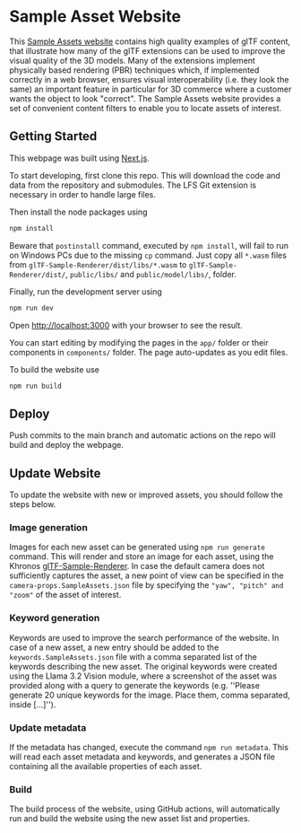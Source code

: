 # Sample Asset Website

This [Sample Assets website](https://github.com/KhronosGroup/glTF-Sample-Assets) contains high quality examples of glTF content, that illustrate how many of the glTF extensions can be used to improve the visual quality of the 3D models. Many of the extensions implement physically based rendering (PBR) techniques which, if implemented correctly in a web browser, ensures visual interoperability (i.e. they look the same) an important feature in particular for 3D commerce where a customer wants the object to look "correct". The Sample Assets website provides a set of convenient content filters to enable you to locate assets of interest. 

## Getting Started

This webpage was built using [Next.js](https://nextjs.org).

To start developing, first clone this repo. This will download the code and data from the repository and submodules. The LFS Git extension is necessary in order to handle large files.

Then install the node packages using 
```bash 
npm install
``` 

Beware that `postinstall` command, executed by `npm install`, will fail to run on Windows PCs due to the missing `cp` command. Just copy all `*.wasm` files from `glTF-Sample-Renderer/dist/libs/*.wasm` to `glTF-Sample-Renderer/dist/`, `public/libs/` and `public/model/libs/`,  folder.

Finally, run the development server using 
```bash
npm run dev
```

Open [http://localhost:3000](http://localhost:3000) with your browser to see the result.

You can start editing by modifying the pages in the `app/` folder or their components in `components/` folder. The page auto-updates as you edit files.

To build the website use
```bash
npm run build
```

## Deploy

Push commits to the main branch and automatic actions on the repo will build and deploy the webpage.

## Update Website

To update the website with new or improved assets, you should follow the steps below.

### Image generation
Images for each new asset can be generated using `npm run generate` command. This will render and store an image for each asset, using the Khronos [glTF-Sample-Renderer](https://github.com/KhronosGroup/glTF-Sample-Renderer). In case the default camera does not sufficiently captures the asset, a new point of view can be specified in the `camera-props.SampleAssets.json` file by specifying the `"yaw", "pitch" and "zoom"` of the asset of interest.

### Keyword generation
Keywords are used to improve the search performance of the website. In case of a new asset, a new entry should be added to the `keywords.SampleAssets.json` file with a comma separated list of the keywords describing the new asset. The original keywords were created using the Llama 3.2 Vision module, where a screenshot of the asset was provided along with a query to generate the keywords (e.g. ''Please generate 20 unique keywords for the image. Place them, comma separated, inside [...]''). 

### Update metadata
If the metadata has changed, execute the command `npm run metadata`. This will read each asset metadata and keywords, and generates a JSON file containing all the available properties of each asset.

### Build 
The build process of the website, using GitHub actions, will automatically run and build the website using the new asset list and properties. 



